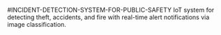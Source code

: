 #INCIDENT-DETECTION-SYSTEM-FOR-PUBLIC-SAFETY
IoT system for detecting theft, accidents, and fire with real-time alert notifications via image classification.
